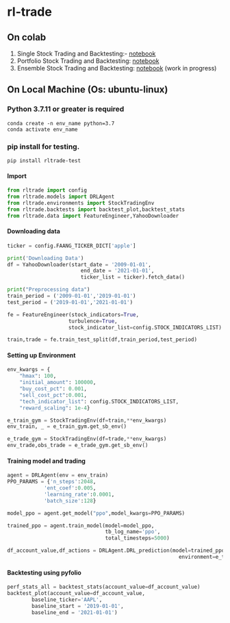 # rl-trade

## On colab 
1. Single Stock Trading and Backtesting:- [notebook](https://colab.research.google.com/drive/19jt1DXyL3Z2yP9vePaDRvLb1CYNBYtNG?usp=sharing)
2. Portfolio Stock Trading and Backtesting: [notebook](https://colab.research.google.com/drive/1kMvRYkM9HcwGMYNnskoh4hM14OAkSEwL?usp=sharing)
3. Ensemble Stock Trading and Backtesting: [notebook](https://colab.research.google.com/drive/1Fc5H1Qv1HO6DjN3KJFp6fHkFE4hfreYV#scrollTo=5CwpyIwZG1w0) (work in progress)

## On Local Machine (Os: ubuntu-linux)

### Python 3.7.11 or greater is required
    conda create -n env_name python=3.7
    conda activate env_name

### pip install for testing.
    pip install rltrade-test
 
#### Import
```python
from rltrade import config
from rltrade.models import DRLAgent
from rltrade.environments import StockTradingEnv
from rltrade.backtests import backtest_plot,backtest_stats
from rltrade.data import FeatureEngineer,YahooDownloader
```
#### Downloading data
```python
ticker = config.FAANG_TICKER_DICT['apple']

print('Downloading Data')
df = YahooDownloader(start_date = '2009-01-01',
                        end_date = '2021-01-01',
                        ticker_list = ticker).fetch_data()

print("Preprocessing data")
train_period = ('2009-01-01','2019-01-01')
test_period = ('2019-01-01','2021-01-01')

fe = FeatureEngineer(stock_indicators=True,
                    turbulence=True,
                    stock_indicator_list=config.STOCK_INDICATORS_LIST)

train,trade = fe.train_test_split(df,train_period,test_period)
```
#### Setting up Environment

```python
env_kwargs = {
    "hmax": 100, 
    "initial_amount": 100000, 
    "buy_cost_pct": 0.001, 
    "sell_cost_pct":0.001,
    "tech_indicator_list": config.STOCK_INDICATORS_LIST, 
    "reward_scaling": 1e-4}

e_train_gym = StockTradingEnv(df=train,**env_kwargs)
env_train, _ = e_train_gym.get_sb_env()

e_trade_gym = StockTradingEnv(df=trade,**env_kwargs)
env_trade,obs_trade = e_trade_gym.get_sb_env()

```
#### Training model and trading

```python
agent = DRLAgent(env = env_train)
PPO_PARAMS = {'n_steps':2048,
            'ent_coef':0.005,
            'learning_rate':0.0001,
            'batch_size':128}

model_ppo = agent.get_model("ppo",model_kwargs=PPO_PARAMS)

trained_ppo = agent.train_model(model=model_ppo,
                                tb_log_name='ppo',
                                total_timesteps=5000)

df_account_value,df_actions = DRLAgent.DRL_prediction(model=trained_ppo,
                                                        environment=e_trade_gym)
```
#### Backtesting using pyfolio

```python
perf_stats_all = backtest_stats(account_value=df_account_value)
backtest_plot(account_value=df_account_value,
        baseline_ticker='AAPL',
        baseline_start = '2019-01-01', 
        baseline_end = '2021-01-01')

```

